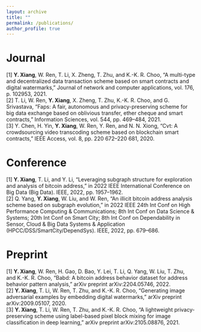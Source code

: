```yaml
---
layout: archive
title: ""
permalink: /publications/
author_profile: true
---
```


<!-- {% if author.googlescholar %}
  You can also find my articles on <u><a href="{{author.googlescholar}}">my Google Scholar profile</a>.</u>
{% endif %}

{% include base_path %}

{% for post in site.publications reversed %}
  {% include archive-single.html %}
{% endfor %} -->

# Journal

[1] **Y. Xiang**, W. Ren, T. Li, X. Zheng, T. Zhu, and K.-K. R. Choo, “A multi-type and decentralized data transaction scheme based on smart contracts and digital watermarks,” Journal of network and computer applications, vol. 176, p. 102953, 2021.  
[2] T. Li, W. Ren, **Y. Xiang**, X. Zheng, T. Zhu, K.-K. R. Choo, and G. Srivastava, “Faps: A fair, autonomous and privacy-preserving scheme for big data exchange based on oblivious transfer, ether cheque and smart contracts,” Information Sciences, vol. 544, pp. 469–484, 2021.  
[3] Y. Chen, H. Yin, **Y. Xiang**, W. Ren, Y. Ren, and N. N. Xiong, “Cvt: A crowdsourcing video transcoding scheme based on blockchain smart contracts,” IEEE Access, vol. 8, pp. 220 672–220 681, 2020.  

# Conference

[1] **Y. Xiang**, T. Li, and Y. Li, “Leveraging subgraph structure for exploration and analysis of bitcoin address,” in 2022 IEEE International
Conference on Big Data (Big Data). IEEE, 2022, pp. 1957–1962.  
[2] Q. Yang, **Y. Xiang**, W. Liu, and W. Ren, “An illicit bitcoin address analysis scheme based on subgraph evolution,” in 2022 IEEE 24th Int Conf on High Performance Computing & Communications; 8th Int Conf on Data Science & Systems; 20th Int Conf on Smart City; 8th Int Conf on Dependability in Sensor, Cloud & Big Data Systems & Application (HPCC/DSS/SmartCity/DependSys). IEEE, 2022, pp. 679–686.  

# Preprint

[1] **Y. Xiang**, W. Ren, H. Gao, D. Bao, Y. Lei, T. Li, Q. Yang, W. Liu, T. Zhu, and K.-K. R. Choo, “Babd: A bitcoin address behavior dataset for address behavior pattern analysis,” arXiv preprint arXiv:2204.05746, 2022.  
[2] **Y. Xiang**, T. Li, W. Ren, T. Zhu, and K.-K. R. Choo, “Generating image adversarial examples by embedding digital watermarks,” arXiv preprint arXiv:2009.05107, 2020.  
[3] **Y. Xiang**, T. Li, W. Ren, T. Zhu, and K.-K. R. Choo, “A lightweight privacy-preserving scheme using label-based pixel block mixing for image classification in deep learning,” arXiv preprint arXiv:2105.08876, 2021.
